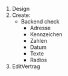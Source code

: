 1. Design
2. Create:
   - Backend check
     - Adresse
     - Kennzeichen
     - Zahlen
     - Datum
     - Texte
     - Radios
3. EditVertrag